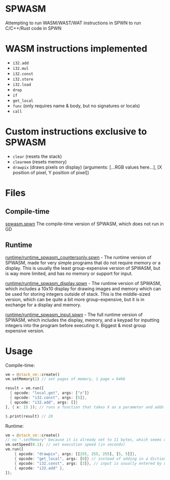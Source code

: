 # SPWASM
Attempting to run WASM/WAST/WAT instructions in SPWN to run C/C++/Rust code in SPWN

# WASM instructions implemented
- `i32.add`
- `i32.mul`
- `i32.const`
- `i32.store`
- `i32.load`
- `drop`
- `if`
- `get_local`
- `func` (only requires name & body, but no signatures or locals)
- `call`

# Custom instructions exclusive to SPWASM
- `clear` (resets the stack)
- `clearmem` (resets memory)
- `drawpix` (draws pixels on display) (arguments: [...RGB values here...], [X position of pixel, Y position of pixel])

# Files
## Compile-time
[spwasm.spwn](spwasm.spwn) The compile-time version of SPWASM, which does not run in GD

## Runtime
[runtime/runtime_spwasm_countersonly.spwn](runtime/runtime_spwasm_countersonly.spwn) - The runtime version of SPWASM, made for very simple programs that do not require memory or a display. This is usually the least group-expensive version of SPWASM, but is way more limited, and has no memory or support for input.

[runtime/runtime_spwasm_display.spwn](runtime/runtime_spwasm_display.spwn) - The runtime version of SPWASM, which includes a 10x10 display for drawing images and memory which can be used for storing integers outside of stack. This is the middle-sized version, which can be quite a bit more group-expensive, but it is in exchange for a display and memory.

[runtime/runtime_spwasm_input.spwn]([runtime/runtime_spwasm_input.spwn) - The full runtime version of SPWASM, which includes the display, memory, and a keypad for inputting integers into the program before executing it. Biggest & most group expensive version.

# Usage
Compile-time:
```rs
vm = @stack_vm::create()
vm.setMemory(1) // set pages of memory, 1 page = 64kb

result = vm.run([
  { opcode: "local.get", args: ["x"]}
  { opcode: "i32.const", args: [5]},
  { opcode: "i32.add", args: []}
], { x: 15 }); // runs a function that takes X as a parameter and adds five

$.print(result) // 20
```

Runtime: 
```rs
vm = @stack_vm::create()
// no ".setMemory" because it is already set to 11 bytes, which seems really small but is enough for the runtime VM
vm.setSpeed(0.1); // set execution speed (in seconds)
vm.run([
    { opcode: "drawpix", args: [[255, 255, 255], [5, 5]]},
    { opcode: "get_local", args: [0]} // instead of adding in a dictionary to `vm.run` for parameters, you can use `get_local` to push a parameter to the stack. 
    { opcode: "i32.const", args: [3]}, // input is usually entered by user before-hand, unless you are not using the SPWASM script with inputs
    { opcode: "i32.add" },
]);
```
